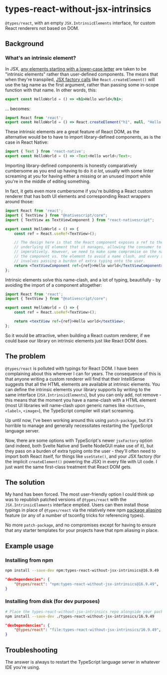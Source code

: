 # types-react-without-jsx-intrinsics

`@types/react`, with an empty `JSX.IntrinsicElements` interface, for custom React renderers not based on DOM.

## Background

### What's an intrinsic element?

In JSX, [any elements starting with a lower-case letter](https://reactjs.org/docs/jsx-in-depth.html#user-defined-components-must-be-capitalized) are taken to be "intrinsic elements" rather than user-defined components. The means that when they're transpiled, [JSX factory calls](https://www.typescriptlang.org/tsconfig#jsxFactory) like `React.createElement()` will use the tag name as the first argument, rather than passing some in-scope function with that name. In other words, this:

```jsx
export const HelloWorld = () => <h1>Hello world</h1>;
```

... becomes:

```js
import React from 'react';
export const HelloWorld = () => React.createElement("h1", null, "Hello world");
```

These intrinsic elements are a great feature of React DOM, as the alternative would be to have to import library-defined components, as is the case in React Native:

```js
import { Text } from 'react-native';
export const HelloWorld = () => <Text>Hello world</Text>;
```

Importing library-defined components is honestly comparatively cumbersome as you end up having to do it *a lot*, usually with some linter screaming at you for having either a missing or an unused import while you're in the middle of editing something.

In fact, it gets even more cumbersome if you're building a React custom renderer that has both UI elements and corresponding React wrappers around those:

```jsx
import React from 'react';
import { TextView } from "@nativescript/core";
import { TextView as TextViewComponent } from "react-nativescript";

export const HelloWorld = () => {
    const ref = React.useRef<TextView>();

    // The design here is that the React component exposes a ref to the
    // underlying UI element that it manages, allowing the consumer to call APIs
    // imperatively. However, we need to make some compromise on the naming of
    // the component vs. the element to avoid a name clash, and every solution
    // involves passing a burden of extra typing onto the user.
    return <TextViewComponent ref={ref}>Hello world</TextViewComponent>;
};
```

Intrinsic elements solve this name-clash, and a lot of typing, beautifully - by avoiding the import of a component altogether:

```jsx
import React from 'react';
import { TextView } from "@nativescript/core";

export const HelloWorld = () => {
    const ref = React.useRef<TextView>();

    return <textView ref={ref}>Hello world</textView>;
};
```

So it would be attractive, when building a React custom renderer, if we could base our library on intrinsic elements just like React DOM does.

## The problem

`@types/react` is polluted with typings for React DOM. I have been complaining about this wherever I can for years. The consequence of this is that anyone writing a custom renderer will find that their IntelliSense suggests that all the HTML elements are available at intrinsic elements. You can define the intrinsic elements your library supports by writing to the same interface (`JSX.IntrinsicElements`), but you can only add, not remove - this means that the moment you have a name-clash with a HTML element (most UI libraries will name-clash upon generic names like `<button>`, `<label>`, `<image>`), the TypeScript compiler will start screaming.

Up until now, I've been working around this using `patch-package`, but it's horrible to manage and generally necessitates restarting the TypeScript language server.

Now, there are some options with TypeScript's newer `jsxFactory` option (and indeed, both Svelte Native and Svelte NodeGUI make use of it), but they pass on a burden of extra typing onto the user - they'll often need to import both React itself, for things like `useState()`, and your JSX factory (for the implicit `createElement()` powering the JSX) in every file with UI code. I just want the same first-class treatment that React DOM gets.

## The solution

My hand has been forced. The most user-friendly option I could think up was to republish patched versions of `@types/react` with the `JSX.IntrinsicElements` interface emptied. Users can then install those typings in place of `@types/react` via the relatively new npm [package aliasing](https://github.com/npm/rfcs/blob/main/implemented/0001-package-aliases.md) feature (or any of a number of tsconfig tricks for referencing types).

No more `patch-package`, and no compromises except for having to ensure that any starter templates for your projects have that npm aliasing in place.

## Example usage

### Installing from npm

```sh
npm install --save-dev npm:types-react-without-jsx-intrinsics@16.9.49
```

```json
"devDependencies": {
    "@types/react": "npm:types-react-without-jsx-intrinsics@16.9.49",
}
```

### Installing from disk (for dev purposes)

```sh
# Place the types-react-without-jsx-intrinsics repo alongside your package.json
npm install --save-dev ./types-react-without-jsx-intrinsics/16.9.49
```

```json
"devDependencies": {
    "@types/react": "file:types-react-without-jsx-intrinsics/16.9.49",
}
```

## Troubleshooting

The answer is always to restart the TypeScript language server in whatever IDE you're using.
